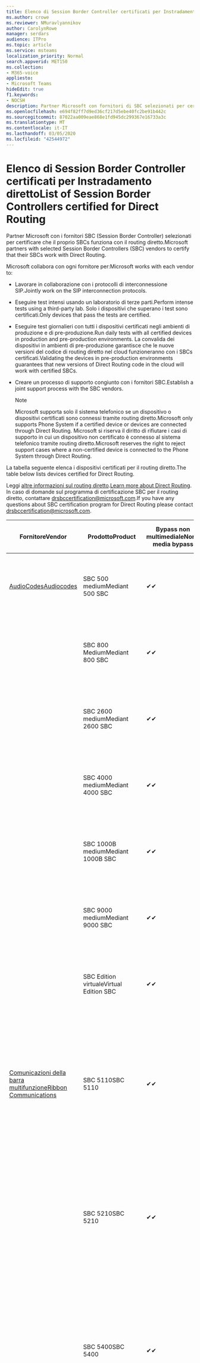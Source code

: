```yaml
---
title: Elenco di Session Border Controller certificati per Instradamento diretto
ms.author: crowe
ms.reviewer: NMuravlyannikov
author: CarolynRowe
manager: serdars
audience: ITPro
ms.topic: article
ms.service: msteams
localization_priority: Normal
search.appverid: MET150
ms.collection:
- M365-voice
appliesto:
- Microsoft Teams
hideEdit: true
f1.keywords:
- NOCSH
description: Partner Microsoft con fornitori di SBC selezionati per certificare il lavoro di SBCs con il routing diretto.
ms.openlocfilehash: e694f82ff7d9ed36cf217d5ebe40fc2be91b442c
ms.sourcegitcommit: 87022aa009eae868e1fd945dc299367e16733a3c
ms.translationtype: MT
ms.contentlocale: it-IT
ms.lasthandoff: 03/05/2020
ms.locfileid: "42544972"
---
```

# <a name="list-of-session-border-controllers-certified-for-direct-routing"></a><span data-ttu-id="f3bea-103">Elenco di Session Border Controller certificati per Instradamento diretto</span><span class="sxs-lookup"><span data-stu-id="f3bea-103">List of Session Border Controllers certified for Direct Routing</span></span>

<span data-ttu-id="f3bea-104">Partner Microsoft con i fornitori SBC (Session Border Controller) selezionati per certificare che il proprio SBCs funziona con il routing diretto.</span><span class="sxs-lookup"><span data-stu-id="f3bea-104">Microsoft partners with selected Session Border Controllers (SBC) vendors to certify that their SBCs work with Direct Routing.</span></span> 

<span data-ttu-id="f3bea-105">Microsoft collabora con ogni fornitore per:</span><span class="sxs-lookup"><span data-stu-id="f3bea-105">Microsoft works with each vendor to:</span></span> 

- <span data-ttu-id="f3bea-106">Lavorare in collaborazione con i protocolli di interconnessione SIP.</span><span class="sxs-lookup"><span data-stu-id="f3bea-106">Jointly work on the SIP interconnection protocols.</span></span>
- <span data-ttu-id="f3bea-107">Eseguire test intensi usando un laboratorio di terze parti.</span><span class="sxs-lookup"><span data-stu-id="f3bea-107">Perform intense tests using a third-party lab.</span></span> <span data-ttu-id="f3bea-108">Solo i dispositivi che superano i test sono certificati.</span><span class="sxs-lookup"><span data-stu-id="f3bea-108">Only devices that pass the tests are certified.</span></span> 
- <span data-ttu-id="f3bea-109">Eseguire test giornalieri con tutti i dispositivi certificati negli ambienti di produzione e di pre-produzione.</span><span class="sxs-lookup"><span data-stu-id="f3bea-109">Run daily tests with all certified devices in production and pre-production environments.</span></span> <span data-ttu-id="f3bea-110">La convalida dei dispositivi in ambienti di pre-produzione garantisce che le nuove versioni del codice di routing diretto nel cloud funzioneranno con i SBCs certificati.</span><span class="sxs-lookup"><span data-stu-id="f3bea-110">Validating the devices in pre-production environments guarantees that new versions of Direct Routing code in the cloud will work with certified SBCs.</span></span> 
- <span data-ttu-id="f3bea-111">Creare un processo di supporto congiunto con i fornitori SBC.</span><span class="sxs-lookup"><span data-stu-id="f3bea-111">Establish a joint support process with the SBC vendors.</span></span>


  > [!NOTE]
  > <span data-ttu-id="f3bea-112">Microsoft supporta solo il sistema telefonico se un dispositivo o dispositivi certificati sono connessi tramite routing diretto.</span><span class="sxs-lookup"><span data-stu-id="f3bea-112">Microsoft only supports Phone System if a certified device or devices are connected through Direct Routing.</span></span> <span data-ttu-id="f3bea-113">Microsoft si riserva il diritto di rifiutare i casi di supporto in cui un dispositivo non certificato è connesso al sistema telefonico tramite routing diretto.</span><span class="sxs-lookup"><span data-stu-id="f3bea-113">Microsoft reserves the right to reject support cases where a non-certified device is connected to the Phone System through Direct Routing.</span></span> 

<span data-ttu-id="f3bea-114">La tabella seguente elenca i dispositivi certificati per il routing diretto.</span><span class="sxs-lookup"><span data-stu-id="f3bea-114">The table below lists devices certified for Direct Routing.</span></span> 

<span data-ttu-id="f3bea-115">Leggi [altre informazioni sul routing diretto](https://aka.ms/dr).</span><span class="sxs-lookup"><span data-stu-id="f3bea-115">[Learn more about Direct Routing](https://aka.ms/dr).</span></span> <span data-ttu-id="f3bea-116">In caso di domande sul programma di certificazione SBC per il routing diretto, contattare drsbccertification@microsoft.com.</span><span class="sxs-lookup"><span data-stu-id="f3bea-116">If you have any questions about SBC certification program for Direct Routing please contact drsbccertification@microsoft.com.</span></span>


|                                                       <span data-ttu-id="f3bea-117">Fornitore</span><span class="sxs-lookup"><span data-stu-id="f3bea-117">Vendor</span></span>                                                        |       <span data-ttu-id="f3bea-118">Prodotto</span><span class="sxs-lookup"><span data-stu-id="f3bea-118">Product</span></span>       | <span data-ttu-id="f3bea-119">Bypass non multimediale</span><span class="sxs-lookup"><span data-stu-id="f3bea-119">Non-media bypass</span></span> | <span data-ttu-id="f3bea-120">Bypass multimediale</span><span class="sxs-lookup"><span data-stu-id="f3bea-120">Media bypass</span></span> | <span data-ttu-id="f3bea-121">Versione software</span><span class="sxs-lookup"><span data-stu-id="f3bea-121">Software version</span></span> | <span data-ttu-id="f3bea-122">Convalidati con i provider di E911</span><span class="sxs-lookup"><span data-stu-id="f3bea-122">Validated with E911 providers</span></span> | <span data-ttu-id="f3bea-123">In grado di ELIN</span><span class="sxs-lookup"><span data-stu-id="f3bea-123">ELIN capable</span></span>
|---------------------------------------------------------------------------------------------------------------------|---------------------|------------------|--------------|------------------|-----------------|------------------|
| [<span data-ttu-id="f3bea-124">AudioCodes</span><span class="sxs-lookup"><span data-stu-id="f3bea-124">Audiocodes</span></span>](https://www.audiocodes.com/solutions-products/products/products-for-microsoft-365/direct-routing-for-microsoft-teams) |   <span data-ttu-id="f3bea-125">SBC 500 medium</span><span class="sxs-lookup"><span data-stu-id="f3bea-125">Mediant 500 SBC</span></span>   |     <span data-ttu-id="f3bea-126">&#10004;</span><span class="sxs-lookup"><span data-stu-id="f3bea-126">&#10004;</span></span>     |   <span data-ttu-id="f3bea-127">&#10004;</span><span class="sxs-lookup"><span data-stu-id="f3bea-127">&#10004;</span></span>    |  <span data-ttu-id="f3bea-128">7.20 a. 250</span><span class="sxs-lookup"><span data-stu-id="f3bea-128">7.20A.250</span></span>   | <ul> <li> <span data-ttu-id="f3bea-129">Routing della posizione dinamica della larghezza di banda</span><span class="sxs-lookup"><span data-stu-id="f3bea-129">Bandwidth Dynamic Location Routing</span></span> </li> </ul>
|                                                                                                                     |   <span data-ttu-id="f3bea-130">SBC 800 Medium</span><span class="sxs-lookup"><span data-stu-id="f3bea-130">Mediant 800 SBC</span></span>   |     <span data-ttu-id="f3bea-131">&#10004;</span><span class="sxs-lookup"><span data-stu-id="f3bea-131">&#10004;</span></span>     |   <span data-ttu-id="f3bea-132">&#10004;</span><span class="sxs-lookup"><span data-stu-id="f3bea-132">&#10004;</span></span>     |  <span data-ttu-id="f3bea-133">7.20 a. 250</span><span class="sxs-lookup"><span data-stu-id="f3bea-133">7.20A.250</span></span>   |  <ul> <li> [<span data-ttu-id="f3bea-134">Routing della posizione dinamica della larghezza di banda</span><span class="sxs-lookup"><span data-stu-id="f3bea-134">Bandwidth Dynamic Location Routing</span></span>](https://www.bandwidth.com/partners/microsoft-teams-direct-routing) </li> </ul>  |    |
|                                                                                                                     |  <span data-ttu-id="f3bea-135">SBC 2600 medium</span><span class="sxs-lookup"><span data-stu-id="f3bea-135">Mediant 2600 SBC</span></span>   |     <span data-ttu-id="f3bea-136">&#10004;</span><span class="sxs-lookup"><span data-stu-id="f3bea-136">&#10004;</span></span>     |   <span data-ttu-id="f3bea-137">&#10004;</span><span class="sxs-lookup"><span data-stu-id="f3bea-137">&#10004;</span></span>    |  <span data-ttu-id="f3bea-138">7.20 a. 250</span><span class="sxs-lookup"><span data-stu-id="f3bea-138">7.20A.250</span></span>   |   <ul> <li> [<span data-ttu-id="f3bea-139">Routing della posizione dinamica della larghezza di banda</span><span class="sxs-lookup"><span data-stu-id="f3bea-139">Bandwidth Dynamic Location Routing</span></span>](https://www.bandwidth.com/partners/microsoft-teams-direct-routing) </li> </ul>  |    |    
|                                                                                                                     |  <span data-ttu-id="f3bea-140">SBC 4000 medium</span><span class="sxs-lookup"><span data-stu-id="f3bea-140">Mediant 4000 SBC</span></span>   |     <span data-ttu-id="f3bea-141">&#10004;</span><span class="sxs-lookup"><span data-stu-id="f3bea-141">&#10004;</span></span>     |   <span data-ttu-id="f3bea-142">&#10004;</span><span class="sxs-lookup"><span data-stu-id="f3bea-142">&#10004;</span></span>     |  <span data-ttu-id="f3bea-143">7.20 a. 250</span><span class="sxs-lookup"><span data-stu-id="f3bea-143">7.20A.250</span></span>   |   <ul> <li> [<span data-ttu-id="f3bea-144">Routing della posizione dinamica della larghezza di banda</span><span class="sxs-lookup"><span data-stu-id="f3bea-144">Bandwidth Dynamic Location Routing</span></span>](https://www.bandwidth.com/partners/microsoft-teams-direct-routing) </li> </ul>  |    |    
|                                                                                                                     | <span data-ttu-id="f3bea-145">SBC 1000B medium</span><span class="sxs-lookup"><span data-stu-id="f3bea-145">Mediant 1000B  SBC</span></span>  |     <span data-ttu-id="f3bea-146">&#10004;</span><span class="sxs-lookup"><span data-stu-id="f3bea-146">&#10004;</span></span>     |   <span data-ttu-id="f3bea-147">In sospeso</span><span class="sxs-lookup"><span data-stu-id="f3bea-147">Pending</span></span>     |  <span data-ttu-id="f3bea-148">7.20 a. 250</span><span class="sxs-lookup"><span data-stu-id="f3bea-148">7.20A.250</span></span>  |  <ul> <li> [<span data-ttu-id="f3bea-149">Routing della posizione dinamica della larghezza di banda</span><span class="sxs-lookup"><span data-stu-id="f3bea-149">Bandwidth Dynamic Location Routing</span></span>](https://www.bandwidth.com/partners/microsoft-teams-direct-routing) </li> </ul>  |    |    
|                                                                                                                     | <span data-ttu-id="f3bea-150">SBC 9000 medium</span><span class="sxs-lookup"><span data-stu-id="f3bea-150">Mediant 9000  SBC</span></span>  |     <span data-ttu-id="f3bea-151">&#10004;</span><span class="sxs-lookup"><span data-stu-id="f3bea-151">&#10004;</span></span>     |   <span data-ttu-id="f3bea-152">&#10004;</span><span class="sxs-lookup"><span data-stu-id="f3bea-152">&#10004;</span></span>     |  <span data-ttu-id="f3bea-153">7.20 a. 250</span><span class="sxs-lookup"><span data-stu-id="f3bea-153">7.20A.250</span></span>   | <ul> <li> [<span data-ttu-id="f3bea-154">Routing della posizione dinamica della larghezza di banda</span><span class="sxs-lookup"><span data-stu-id="f3bea-154">Bandwidth Dynamic Location Routing</span></span>](https://www.bandwidth.com/partners/microsoft-teams-direct-routing) </li> </ul>    |    |                                                                       
|                                                                                                                     | <span data-ttu-id="f3bea-155">SBC Edition virtuale</span><span class="sxs-lookup"><span data-stu-id="f3bea-155">Virtual Edition SBC</span></span> |     <span data-ttu-id="f3bea-156">&#10004;</span><span class="sxs-lookup"><span data-stu-id="f3bea-156">&#10004;</span></span>     |   <span data-ttu-id="f3bea-157">&#10004;</span><span class="sxs-lookup"><span data-stu-id="f3bea-157">&#10004;</span></span>     |  <span data-ttu-id="f3bea-158">7.20 a. 250</span><span class="sxs-lookup"><span data-stu-id="f3bea-158">7.20A.250</span></span> |  <ul> <li> [<span data-ttu-id="f3bea-159">Routing della posizione dinamica della larghezza di banda</span><span class="sxs-lookup"><span data-stu-id="f3bea-159">Bandwidth Dynamic Location Routing</span></span>](https://www.bandwidth.com/partners/microsoft-teams-direct-routing) </li> </ul>   |    |    
|  [<span data-ttu-id="f3bea-160">Comunicazioni della barra multifunzione</span><span class="sxs-lookup"><span data-stu-id="f3bea-160">Ribbon Communications</span></span>](https://ribboncommunications.com/solutions/enterprise-solutions/microsoft-skype-business)  |      <span data-ttu-id="f3bea-161">SBC 5110</span><span class="sxs-lookup"><span data-stu-id="f3bea-161">SBC 5110</span></span>       |     <span data-ttu-id="f3bea-162">&#10004;</span><span class="sxs-lookup"><span data-stu-id="f3bea-162">&#10004;</span></span>     |   <span data-ttu-id="f3bea-163">&#10004;</span><span class="sxs-lookup"><span data-stu-id="f3bea-163">&#10004;</span></span>    |       <span data-ttu-id="f3bea-164">7,2</span><span class="sxs-lookup"><span data-stu-id="f3bea-164">7.2</span></span>       | <ul> <li> [<span data-ttu-id="f3bea-165">Routing della posizione dinamica della larghezza di banda</span><span class="sxs-lookup"><span data-stu-id="f3bea-165">Bandwidth Dynamic Location Routing</span></span>](https://www.bandwidth.com/partners/microsoft-teams-direct-routing) </li> <li><span data-ttu-id="f3bea-166">Intrado ERS</span><span class="sxs-lookup"><span data-stu-id="f3bea-166">Intrado ERS</span></span> </li> <li><span data-ttu-id="f3bea-167">Intrado EGW</span><span class="sxs-lookup"><span data-stu-id="f3bea-167">Intrado EGW</span></span></li> <li> <span data-ttu-id="f3bea-168">Mobilità Horizon per Sky rossa</span><span class="sxs-lookup"><span data-stu-id="f3bea-168">Red Sky Horizon Mobility</span></span> </li>  </ul> |   <span data-ttu-id="f3bea-169">No</span><span class="sxs-lookup"><span data-stu-id="f3bea-169">No</span></span> |    
|                                                                                                                     |      <span data-ttu-id="f3bea-170">SBC 5210</span><span class="sxs-lookup"><span data-stu-id="f3bea-170">SBC 5210</span></span>       |     <span data-ttu-id="f3bea-171">&#10004;</span><span class="sxs-lookup"><span data-stu-id="f3bea-171">&#10004;</span></span>     |  <span data-ttu-id="f3bea-172">&#10004;</span><span class="sxs-lookup"><span data-stu-id="f3bea-172">&#10004;</span></span>    |       <span data-ttu-id="f3bea-173">7,2</span><span class="sxs-lookup"><span data-stu-id="f3bea-173">7.2</span></span>       |  <ul> <li> [<span data-ttu-id="f3bea-174">Routing della posizione dinamica della larghezza di banda</span><span class="sxs-lookup"><span data-stu-id="f3bea-174">Bandwidth Dynamic Location Routing</span></span>](https://www.bandwidth.com/partners/microsoft-teams-direct-routing) </li> <li><span data-ttu-id="f3bea-175">Intrado ERS</span><span class="sxs-lookup"><span data-stu-id="f3bea-175">Intrado ERS</span></span> </li> <li><span data-ttu-id="f3bea-176">Intrado EGW</span><span class="sxs-lookup"><span data-stu-id="f3bea-176">Intrado EGW</span></span></li> <li> <span data-ttu-id="f3bea-177">Mobilità Horizon per Sky rossa</span><span class="sxs-lookup"><span data-stu-id="f3bea-177">Red Sky Horizon Mobility</span></span> </li> </ul> | <span data-ttu-id="f3bea-178">No</span><span class="sxs-lookup"><span data-stu-id="f3bea-178">No</span></span>   |    
|                                                                                                                     |      <span data-ttu-id="f3bea-179">SBC 5400</span><span class="sxs-lookup"><span data-stu-id="f3bea-179">SBC 5400</span></span>       |     <span data-ttu-id="f3bea-180">&#10004;</span><span class="sxs-lookup"><span data-stu-id="f3bea-180">&#10004;</span></span>     |   <span data-ttu-id="f3bea-181">&#10004;</span><span class="sxs-lookup"><span data-stu-id="f3bea-181">&#10004;</span></span>   |       <span data-ttu-id="f3bea-182">7,2</span><span class="sxs-lookup"><span data-stu-id="f3bea-182">7.2</span></span>       |  <ul> <li> [<span data-ttu-id="f3bea-183">Routing della posizione dinamica della larghezza di banda</span><span class="sxs-lookup"><span data-stu-id="f3bea-183">Bandwidth Dynamic Location Routing</span></span>](https://www.bandwidth.com/partners/microsoft-teams-direct-routing) </li><li><span data-ttu-id="f3bea-184">Intrado ERS</span><span class="sxs-lookup"><span data-stu-id="f3bea-184">Intrado ERS</span></span> </li> <li><span data-ttu-id="f3bea-185">Intrado EGW</span><span class="sxs-lookup"><span data-stu-id="f3bea-185">Intrado EGW</span></span></li> <li> <span data-ttu-id="f3bea-186">Mobilità Horizon per Sky rossa</span><span class="sxs-lookup"><span data-stu-id="f3bea-186">Red Sky Horizon Mobility</span></span> </li> </ul>  |<span data-ttu-id="f3bea-187">No</span><span class="sxs-lookup"><span data-stu-id="f3bea-187">No</span></span>|    
|                                                                                                                     |      <span data-ttu-id="f3bea-188">SBC 7000</span><span class="sxs-lookup"><span data-stu-id="f3bea-188">SBC 7000</span></span>       |     <span data-ttu-id="f3bea-189">&#10004;</span><span class="sxs-lookup"><span data-stu-id="f3bea-189">&#10004;</span></span>     |   <span data-ttu-id="f3bea-190">&#10004;</span><span class="sxs-lookup"><span data-stu-id="f3bea-190">&#10004;</span></span>    |       <span data-ttu-id="f3bea-191">7,2</span><span class="sxs-lookup"><span data-stu-id="f3bea-191">7.2</span></span>       |   <ul> <li> [<span data-ttu-id="f3bea-192">Routing della posizione dinamica della larghezza di banda</span><span class="sxs-lookup"><span data-stu-id="f3bea-192">Bandwidth Dynamic Location Routing</span></span>](https://www.bandwidth.com/partners/microsoft-teams-direct-routing) </li> <li><span data-ttu-id="f3bea-193">Intrado ERS</span><span class="sxs-lookup"><span data-stu-id="f3bea-193">Intrado ERS</span></span> </li> <li><span data-ttu-id="f3bea-194">Intrado EGW</span><span class="sxs-lookup"><span data-stu-id="f3bea-194">Intrado EGW</span></span></li> <li> <span data-ttu-id="f3bea-195">Mobilità Horizon per Sky rossa</span><span class="sxs-lookup"><span data-stu-id="f3bea-195">Red Sky Horizon Mobility</span></span> </li> </ul> |  <span data-ttu-id="f3bea-196">No</span><span class="sxs-lookup"><span data-stu-id="f3bea-196">No</span></span>  |    
|                                                                                                                     |       <span data-ttu-id="f3bea-197">SBC SWe</span><span class="sxs-lookup"><span data-stu-id="f3bea-197">SBC SWe</span></span>       |     <span data-ttu-id="f3bea-198">&#10004;</span><span class="sxs-lookup"><span data-stu-id="f3bea-198">&#10004;</span></span>     |   <span data-ttu-id="f3bea-199">&#10004;</span><span class="sxs-lookup"><span data-stu-id="f3bea-199">&#10004;</span></span>   |       <span data-ttu-id="f3bea-200">7,2</span><span class="sxs-lookup"><span data-stu-id="f3bea-200">7.2</span></span>       |   <ul> <li> [<span data-ttu-id="f3bea-201">Routing della posizione dinamica della larghezza di banda</span><span class="sxs-lookup"><span data-stu-id="f3bea-201">Bandwidth Dynamic Location Routing</span></span>](https://www.bandwidth.com/partners/microsoft-teams-direct-routing) </li> <li><span data-ttu-id="f3bea-202">Intrado ERS</span><span class="sxs-lookup"><span data-stu-id="f3bea-202">Intrado ERS</span></span> </li> <li><span data-ttu-id="f3bea-203">Intrado EGW</span><span class="sxs-lookup"><span data-stu-id="f3bea-203">Intrado EGW</span></span></li> <li> <span data-ttu-id="f3bea-204">Mobilità Horizon per Sky rossa</span><span class="sxs-lookup"><span data-stu-id="f3bea-204">Red Sky Horizon Mobility</span></span> </li> </ul> |   <span data-ttu-id="f3bea-205">No</span><span class="sxs-lookup"><span data-stu-id="f3bea-205">No</span></span> |    
|                                                                                                                     |      <span data-ttu-id="f3bea-206">SBC 1000</span><span class="sxs-lookup"><span data-stu-id="f3bea-206">SBC 1000</span></span>       |     <span data-ttu-id="f3bea-207">&#10004;</span><span class="sxs-lookup"><span data-stu-id="f3bea-207">&#10004;</span></span>     |   <span data-ttu-id="f3bea-208">&#10004;</span><span class="sxs-lookup"><span data-stu-id="f3bea-208">&#10004;</span></span>    |      <span data-ttu-id="f3bea-209">8.0.3 (Build 537)</span><span class="sxs-lookup"><span data-stu-id="f3bea-209">8.0.3 (build 537)</span></span>     |  <ul> <li> [<span data-ttu-id="f3bea-210">Routing della posizione dinamica della larghezza di banda</span><span class="sxs-lookup"><span data-stu-id="f3bea-210">Bandwidth Dynamic Location Routing</span></span>](https://www.bandwidth.com/partners/microsoft-teams-direct-routing) </li> <li> <span data-ttu-id="f3bea-211">Intrado ERS</span><span class="sxs-lookup"><span data-stu-id="f3bea-211">Intrado ERS</span></span> </li> <li><span data-ttu-id="f3bea-212">Intrado EGW</span><span class="sxs-lookup"><span data-stu-id="f3bea-212">Intrado EGW</span></span> </li> <li> <span data-ttu-id="f3bea-213">Mobilità Horizon per Sky rossa</span><span class="sxs-lookup"><span data-stu-id="f3bea-213">Red Sky Horizon Mobility</span></span> </li> </ul>   |    <span data-ttu-id="f3bea-214">Sì</span><span class="sxs-lookup"><span data-stu-id="f3bea-214">Yes</span></span>     |    
|                                                                                                                     |      <span data-ttu-id="f3bea-215">SBC 2000</span><span class="sxs-lookup"><span data-stu-id="f3bea-215">SBC 2000</span></span>       |     <span data-ttu-id="f3bea-216">&#10004;</span><span class="sxs-lookup"><span data-stu-id="f3bea-216">&#10004;</span></span>     |   <span data-ttu-id="f3bea-217">&#10004;</span><span class="sxs-lookup"><span data-stu-id="f3bea-217">&#10004;</span></span>   |     <span data-ttu-id="f3bea-218">8.0.3 (Build 537)</span><span class="sxs-lookup"><span data-stu-id="f3bea-218">8.0.3 (build 537)</span></span>     |  <ul> <li>[<span data-ttu-id="f3bea-219">Routing della posizione dinamica della larghezza di banda</span><span class="sxs-lookup"><span data-stu-id="f3bea-219">Bandwidth Dynamic Location Routing</span></span>](https://www.bandwidth.com/partners/microsoft-teams-direct-routing) </li> <li> <span data-ttu-id="f3bea-220">Intrado ERS</span><span class="sxs-lookup"><span data-stu-id="f3bea-220">Intrado ERS</span></span> </li> <li><span data-ttu-id="f3bea-221">Intrado EGW</span><span class="sxs-lookup"><span data-stu-id="f3bea-221">Intrado EGW</span></span> </li> <li> <span data-ttu-id="f3bea-222">Mobilità Horizon per Sky rossa</span><span class="sxs-lookup"><span data-stu-id="f3bea-222">Red Sky Horizon Mobility</span></span> </li> </ul>   |     <span data-ttu-id="f3bea-223">Sì</span><span class="sxs-lookup"><span data-stu-id="f3bea-223">Yes</span></span>      |    
|                                                                                                                     |    <span data-ttu-id="f3bea-224">SBC SWe Lite</span><span class="sxs-lookup"><span data-stu-id="f3bea-224">SBC SWe Lite</span></span>     |     <span data-ttu-id="f3bea-225">&#10004;</span><span class="sxs-lookup"><span data-stu-id="f3bea-225">&#10004;</span></span>     |  <span data-ttu-id="f3bea-226">&#10004;</span><span class="sxs-lookup"><span data-stu-id="f3bea-226">&#10004;</span></span>    |      <span data-ttu-id="f3bea-227">8.0.3 (Build 216)</span><span class="sxs-lookup"><span data-stu-id="f3bea-227">8.0.3 (build 216)</span></span>    |  <ul> <li> [<span data-ttu-id="f3bea-228">Routing della posizione dinamica della larghezza di banda</span><span class="sxs-lookup"><span data-stu-id="f3bea-228">Bandwidth Dynamic Location Routing</span></span>](https://www.bandwidth.com/partners/microsoft-teams-direct-routing) </li> <li> <span data-ttu-id="f3bea-229">Intrado ERS</span><span class="sxs-lookup"><span data-stu-id="f3bea-229">Intrado ERS</span></span> </li> <li><span data-ttu-id="f3bea-230">Intrado EGW</span><span class="sxs-lookup"><span data-stu-id="f3bea-230">Intrado EGW</span></span> </li> <li> <span data-ttu-id="f3bea-231">Mobilità Horizon per Sky rossa</span><span class="sxs-lookup"><span data-stu-id="f3bea-231">Red Sky Horizon Mobility</span></span> </li> </ul>    |     <span data-ttu-id="f3bea-232">Sì</span><span class="sxs-lookup"><span data-stu-id="f3bea-232">Yes</span></span>      |   
| | <span data-ttu-id="f3bea-233">Serie EdgeMarc</span><span class="sxs-lookup"><span data-stu-id="f3bea-233">EdgeMarc Series</span></span> |  <span data-ttu-id="f3bea-234">&#10004;</span><span class="sxs-lookup"><span data-stu-id="f3bea-234">&#10004;</span></span> | | <span data-ttu-id="f3bea-235">15.6.1</span><span class="sxs-lookup"><span data-stu-id="f3bea-235">15.6.1</span></span> | 
|                     [<span data-ttu-id="f3bea-236">Thinktel</span><span class="sxs-lookup"><span data-stu-id="f3bea-236">Thinktel</span></span>](https://www.thinktel.ca/services/think-365/think-365-overview/)                      |    <span data-ttu-id="f3bea-237">Think 365 SBC</span><span class="sxs-lookup"><span data-stu-id="f3bea-237">Think 365 SBC</span></span>    |     <span data-ttu-id="f3bea-238">&#10004;</span><span class="sxs-lookup"><span data-stu-id="f3bea-238">&#10004;</span></span>     |        <span data-ttu-id="f3bea-239">In sospeso</span><span class="sxs-lookup"><span data-stu-id="f3bea-239">Pending</span></span>   |       <span data-ttu-id="f3bea-240">V 1.4</span><span class="sxs-lookup"><span data-stu-id="f3bea-240">V1.4</span></span>       |     |    |    
|                     [<span data-ttu-id="f3bea-241">Oracle</span><span class="sxs-lookup"><span data-stu-id="f3bea-241">Oracle</span></span>](https://www.oracle.com/industries/communications/enterprise-session-border-controller/microsoft.html)                      |    <span data-ttu-id="f3bea-242">AP 1100</span><span class="sxs-lookup"><span data-stu-id="f3bea-242">AP 1100</span></span>      |    <span data-ttu-id="f3bea-243">&#10004;</span><span class="sxs-lookup"><span data-stu-id="f3bea-243">&#10004;</span></span>     |    <span data-ttu-id="f3bea-244">&#10004;</span><span class="sxs-lookup"><span data-stu-id="f3bea-244">&#10004;</span></span>    |   <span data-ttu-id="f3bea-245">8.3.0.0.1</span><span class="sxs-lookup"><span data-stu-id="f3bea-245">8.3.0.0.1</span></span> |   <ul> <li> [<span data-ttu-id="f3bea-246">Routing della posizione dinamica della larghezza di banda</span><span class="sxs-lookup"><span data-stu-id="f3bea-246">Bandwidth Dynamic Location Routing</span></span>](https://www.bandwidth.com/partners/microsoft-teams-direct-routing) </li>  <li> <span data-ttu-id="f3bea-247">Intrado ERS</span><span class="sxs-lookup"><span data-stu-id="f3bea-247">Intrado ERS</span></span> </li> <li><span data-ttu-id="f3bea-248">Intrado EGW</span><span class="sxs-lookup"><span data-stu-id="f3bea-248">Intrado EGW</span></span> </li> </ul>   |    |    
|                                                                                                                    |    <span data-ttu-id="f3bea-249">AP 3900</span><span class="sxs-lookup"><span data-stu-id="f3bea-249">AP 3900</span></span>           |    <span data-ttu-id="f3bea-250">&#10004;</span><span class="sxs-lookup"><span data-stu-id="f3bea-250">&#10004;</span></span>     |    <span data-ttu-id="f3bea-251">&#10004;</span><span class="sxs-lookup"><span data-stu-id="f3bea-251">&#10004;</span></span>   |   <span data-ttu-id="f3bea-252">8.3.0.0.1</span><span class="sxs-lookup"><span data-stu-id="f3bea-252">8.3.0.0.1</span></span>  |  <ul> <li> [<span data-ttu-id="f3bea-253">Routing della posizione dinamica della larghezza di banda</span><span class="sxs-lookup"><span data-stu-id="f3bea-253">Bandwidth Dynamic Location Routing</span></span>](https://www.bandwidth.com/partners/microsoft-teams-direct-routing) </li>  <li> <span data-ttu-id="f3bea-254">Intrado ERS</span><span class="sxs-lookup"><span data-stu-id="f3bea-254">Intrado ERS</span></span> </li> <li><span data-ttu-id="f3bea-255">Intrado EGW</span><span class="sxs-lookup"><span data-stu-id="f3bea-255">Intrado EGW</span></span> </li> </ul>  |    |    
|                                                                                                                    |      <span data-ttu-id="f3bea-256">AP 4600</span><span class="sxs-lookup"><span data-stu-id="f3bea-256">AP 4600</span></span>         |    <span data-ttu-id="f3bea-257">&#10004;</span><span class="sxs-lookup"><span data-stu-id="f3bea-257">&#10004;</span></span>   |    <span data-ttu-id="f3bea-258">&#10004;</span><span class="sxs-lookup"><span data-stu-id="f3bea-258">&#10004;</span></span>     |     <span data-ttu-id="f3bea-259">8.3.0.0.1</span><span class="sxs-lookup"><span data-stu-id="f3bea-259">8.3.0.0.1</span></span>  |   <ul> <li> [<span data-ttu-id="f3bea-260">Routing della posizione dinamica della larghezza di banda</span><span class="sxs-lookup"><span data-stu-id="f3bea-260">Bandwidth Dynamic Location Routing</span></span>](https://www.bandwidth.com/partners/microsoft-teams-direct-routing) </li>  <li> <span data-ttu-id="f3bea-261">Intrado ERS</span><span class="sxs-lookup"><span data-stu-id="f3bea-261">Intrado ERS</span></span> </li> <li><span data-ttu-id="f3bea-262">Intrado EGW</span><span class="sxs-lookup"><span data-stu-id="f3bea-262">Intrado EGW</span></span> </li> </ul>  |    |    
|                                                                                                                    |      <span data-ttu-id="f3bea-263">AP 6300</span><span class="sxs-lookup"><span data-stu-id="f3bea-263">AP 6300</span></span>         |    <span data-ttu-id="f3bea-264">&#10004;</span><span class="sxs-lookup"><span data-stu-id="f3bea-264">&#10004;</span></span>   |    <span data-ttu-id="f3bea-265">&#10004;</span><span class="sxs-lookup"><span data-stu-id="f3bea-265">&#10004;</span></span>     |     <span data-ttu-id="f3bea-266">8.3.0.0.1</span><span class="sxs-lookup"><span data-stu-id="f3bea-266">8.3.0.0.1</span></span>  |  <ul> <li> [<span data-ttu-id="f3bea-267">Routing della posizione dinamica della larghezza di banda</span><span class="sxs-lookup"><span data-stu-id="f3bea-267">Bandwidth Dynamic Location Routing</span></span>](https://www.bandwidth.com/partners/microsoft-teams-direct-routing) </li> <li> <span data-ttu-id="f3bea-268">Intrado ERS</span><span class="sxs-lookup"><span data-stu-id="f3bea-268">Intrado ERS</span></span> </li> <li><span data-ttu-id="f3bea-269">Intrado EGW</span><span class="sxs-lookup"><span data-stu-id="f3bea-269">Intrado EGW</span></span> </li> </ul>   |    |    
|                                                                                                                   |      <span data-ttu-id="f3bea-270">AP 6350</span><span class="sxs-lookup"><span data-stu-id="f3bea-270">AP 6350</span></span>           |    <span data-ttu-id="f3bea-271">&#10004;</span><span class="sxs-lookup"><span data-stu-id="f3bea-271">&#10004;</span></span>   |    <span data-ttu-id="f3bea-272">&#10004;</span><span class="sxs-lookup"><span data-stu-id="f3bea-272">&#10004;</span></span>    |     <span data-ttu-id="f3bea-273">8.3.0.0.1</span><span class="sxs-lookup"><span data-stu-id="f3bea-273">8.3.0.0.1</span></span>  |   <ul> <li> [<span data-ttu-id="f3bea-274">Routing della posizione dinamica della larghezza di banda</span><span class="sxs-lookup"><span data-stu-id="f3bea-274">Bandwidth Dynamic Location Routing</span></span>](https://www.bandwidth.com/partners/microsoft-teams-direct-routing) </li> <li> <span data-ttu-id="f3bea-275">Intrado ERS</span><span class="sxs-lookup"><span data-stu-id="f3bea-275">Intrado ERS</span></span> </li> <li><span data-ttu-id="f3bea-276">Intrado EGW</span><span class="sxs-lookup"><span data-stu-id="f3bea-276">Intrado EGW</span></span> </li> </ul>  |    |                                            
|                                                                                                                    |      <span data-ttu-id="f3bea-277">VME</span><span class="sxs-lookup"><span data-stu-id="f3bea-277">VME</span></span>           |    <span data-ttu-id="f3bea-278">&#10004;</span><span class="sxs-lookup"><span data-stu-id="f3bea-278">&#10004;</span></span>    |    <span data-ttu-id="f3bea-279">&#10004;</span><span class="sxs-lookup"><span data-stu-id="f3bea-279">&#10004;</span></span>    |     <span data-ttu-id="f3bea-280">8.3.0.0.1</span><span class="sxs-lookup"><span data-stu-id="f3bea-280">8.3.0.0.1</span></span>   |   <ul> <li> [<span data-ttu-id="f3bea-281">Routing della posizione dinamica della larghezza di banda</span><span class="sxs-lookup"><span data-stu-id="f3bea-281">Bandwidth Dynamic Location Routing</span></span>](https://www.bandwidth.com/partners/microsoft-teams-direct-routing) </li> <li> <span data-ttu-id="f3bea-282">Intrado ERS</span><span class="sxs-lookup"><span data-stu-id="f3bea-282">Intrado ERS</span></span> </li> <li><span data-ttu-id="f3bea-283">Intrado EGW</span><span class="sxs-lookup"><span data-stu-id="f3bea-283">Intrado EGW</span></span> </li> </ul>   |    |    
|                     [<span data-ttu-id="f3bea-284">TE-SYSTEMS</span><span class="sxs-lookup"><span data-stu-id="f3bea-284">TE-SYSTEMS</span></span>](https://www.anynode.de/anynode-and-microsoft-teams/)                               |     <span data-ttu-id="f3bea-285">anynode</span><span class="sxs-lookup"><span data-stu-id="f3bea-285">anynode</span></span>         |     <span data-ttu-id="f3bea-286">&#10004;</span><span class="sxs-lookup"><span data-stu-id="f3bea-286">&#10004;</span></span>   |  <span data-ttu-id="f3bea-287">&#10004;</span><span class="sxs-lookup"><span data-stu-id="f3bea-287">&#10004;</span></span>   |      <span data-ttu-id="f3bea-288">v 3.16.2</span><span class="sxs-lookup"><span data-stu-id="f3bea-288">v3.16.2</span></span>      |     |    |    


<span data-ttu-id="f3bea-289">La tabella seguente elenca i dispositivi verificati per l'interoperabilità tra il routing diretto e i dispositivi analogici.</span><span class="sxs-lookup"><span data-stu-id="f3bea-289">The following table lists devices that are verified for interoperability between Direct Routing and Analog Devices.</span></span>

|                                                       <span data-ttu-id="f3bea-290">Fornitore</span><span class="sxs-lookup"><span data-stu-id="f3bea-290">Vendor</span></span>                                                        |       <span data-ttu-id="f3bea-291">Prodotto</span><span class="sxs-lookup"><span data-stu-id="f3bea-291">Product</span></span>       | <span data-ttu-id="f3bea-292">Verificato</span><span class="sxs-lookup"><span data-stu-id="f3bea-292">Verified</span></span>
|---------------------------------------------------------------------------------------------------------------------|---------------------|------------------|
| [<span data-ttu-id="f3bea-293">AudioCodes</span><span class="sxs-lookup"><span data-stu-id="f3bea-293">Audiocodes</span></span>](https://www.audiocodes.com/solutions-products/products/products-for-microsoft-365/direct-routing-for-microsoft-teams) |   [<span data-ttu-id="f3bea-294">ATA-1</span><span class="sxs-lookup"><span data-stu-id="f3bea-294">ATA-1</span></span>](https://www.audiocodes.com/media/2373/mp-1xx-and-mp-124-datasheet.pdf)   |     <span data-ttu-id="f3bea-295">&#10004;</span><span class="sxs-lookup"><span data-stu-id="f3bea-295">&#10004;</span></span>     |
| [<span data-ttu-id="f3bea-296">Ribbon</span><span class="sxs-lookup"><span data-stu-id="f3bea-296">Ribbon</span></span>](https://ribboncommunications.com/solutions/enterprise-solutions/microsoft-solutions) |   [<span data-ttu-id="f3bea-297">SBC 1000. Versione software: 8.1.1 (Build 527)</span><span class="sxs-lookup"><span data-stu-id="f3bea-297">SBC 1000. Software version: 8.1.1 (build 527)</span></span>](https://support.sonus.net/display/UXDOC81/Connect+SBC+Edge+to+Microsoft+Teams+Direct+Routing+to+Support+Analog+Devices)   |     <span data-ttu-id="f3bea-298">&#10004;</span><span class="sxs-lookup"><span data-stu-id="f3bea-298">&#10004;</span></span>     |
| [<span data-ttu-id="f3bea-299">Ribbon</span><span class="sxs-lookup"><span data-stu-id="f3bea-299">Ribbon</span></span>](https://ribboncommunications.com/solutions/enterprise-solutions/microsoft-solutions) |   [<span data-ttu-id="f3bea-300">SBC 2000. Versione software: 8.1.1 (Build 527)</span><span class="sxs-lookup"><span data-stu-id="f3bea-300">SBC 2000. Software version: 8.1.1 (build 527)</span></span>](https://support.sonus.net/display/UXDOC81/Connect+SBC+Edge+to+Microsoft+Teams+Direct+Routing+to+Support+Analog+Devices)   |     <span data-ttu-id="f3bea-301">&#10004;</span><span class="sxs-lookup"><span data-stu-id="f3bea-301">&#10004;</span></span>     |


<span data-ttu-id="f3bea-302">Per darci feedback sui prodotti sui team, ad esempio le idee per le nuove funzionalità, Vedi [UserVoice](https://microsoftteams.uservoice.com) nota la certificazione concessa a una versione principale.</span><span class="sxs-lookup"><span data-stu-id="f3bea-302">To give us product feedback about Teams, such as ideas for new features, see [Uservoice](https://microsoftteams.uservoice.com) Note the certification granted to a major version.</span></span> <span data-ttu-id="f3bea-303">Ciò significa che il firmware con qualsiasi numero nel firmware SBC successivo alla versione principale è supportato.</span><span class="sxs-lookup"><span data-stu-id="f3bea-303">That means that firmware with any number in the SBC firmware following the major version is supported.</span></span>
